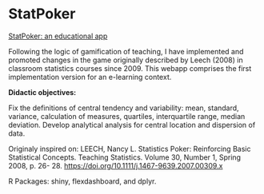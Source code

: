# StatPoker
[StatPoker: an educational app](https://hamagust.shinyapps.io/StatPoker2/)

Following the logic of gamification of teaching, I have implemented and promoted changes in the game originally described by Leech (2008) in classroom statistics courses since 2009. This webapp comprises the first implementation version for an e-learning context.

**Didactic objectives:**

Fix the definitions of central tendency and variability: mean, standard, variance, calculation of measures, quartiles, interquartile range, median deviation.
Develop analytical analysis for central location and dispersion of data.

Originaly inspired on: LEECH, Nancy L. Statistics Poker: Reinforcing Basic Statistical Concepts. Teaching Statistics. Volume 30, Number 1, Spring 2008, p. 26- 28. https://doi.org/10.1111/j.1467-9639.2007.00309.x

R Packages: shiny, flexdashboard, and dplyr.
